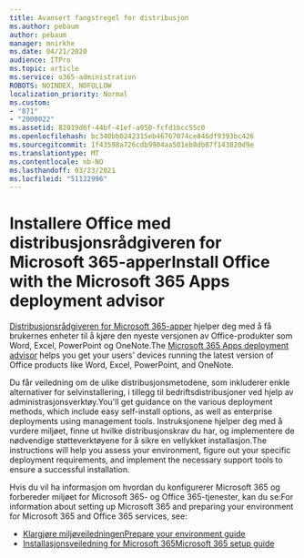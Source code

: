 ```yaml
---
title: Avansert fangstregel for distribusjon
ms.author: pebaum
author: pebaum
manager: mnirkhe
ms.date: 04/21/2020
audience: ITPro
ms.topic: article
ms.service: o365-administration
ROBOTS: NOINDEX, NOFOLLOW
localization_priority: Normal
ms.custom:
- "871"
- "2000022"
ms.assetid: 82019d6f-44bf-41ef-a950-fcfd1bcc55c0
ms.openlocfilehash: bc340bb0242315eb46767074ce846df9393bc426
ms.sourcegitcommit: 1f43598a726cdb9904aa501eb8db87f143020d9e
ms.translationtype: MT
ms.contentlocale: nb-NO
ms.lasthandoff: 03/23/2021
ms.locfileid: "51122996"
---
```

# <a name="install-office-with-the-microsoft-365-apps-deployment-advisor"></a><span data-ttu-id="8d7d2-102">Installere Office med distribusjonsrådgiveren for Microsoft 365-apper</span><span class="sxs-lookup"><span data-stu-id="8d7d2-102">Install Office with the Microsoft 365 Apps deployment advisor</span></span>

<span data-ttu-id="8d7d2-103">[Distribusjonsrådgiveren for Microsoft 365-apper](https://go.microsoft.com/fwlink/?linkid=2145748) hjelper deg med å få brukernes enheter til å kjøre den nyeste versjonen av Office-produkter som Word, Excel, PowerPoint og OneNote.</span><span class="sxs-lookup"><span data-stu-id="8d7d2-103">The [Microsoft 365 Apps deployment advisor](https://go.microsoft.com/fwlink/?linkid=2145748) helps you get your users' devices running the latest version of Office products like Word, Excel, PowerPoint, and OneNote.</span></span>
  
<span data-ttu-id="8d7d2-104">Du får veiledning om de ulike distribusjonsmetodene, som inkluderer enkle alternativer for selvinstallering, i tillegg til bedriftsdistribusjoner ved hjelp av administrasjonsverktøy.</span><span class="sxs-lookup"><span data-stu-id="8d7d2-104">You'll get guidance on the various deployment methods, which include easy self-install options, as well as enterprise deployments using management tools.</span></span> <span data-ttu-id="8d7d2-105">Instruksjonene hjelper deg med å vurdere miljøet, finne ut hvilke distribusjonskrav du har, og implementere de nødvendige støtteverktøyene for å sikre en vellykket installasjon.</span><span class="sxs-lookup"><span data-stu-id="8d7d2-105">The instructions will help you assess your environment, figure out your specific deployment requirements, and implement the necessary support tools to ensure a successful installation.</span></span>
  
<span data-ttu-id="8d7d2-106">Hvis du vil ha informasjon om hvordan du konfigurerer Microsoft 365 og forbereder miljøet for Microsoft 365- og Office 365-tjenester, kan du se:</span><span class="sxs-lookup"><span data-stu-id="8d7d2-106">For information about setting up Microsoft 365 and preparing your environment for Microsoft 365 and Office 365 services, see:</span></span>

- [<span data-ttu-id="8d7d2-107">Klargjøre miljøveiledningen</span><span class="sxs-lookup"><span data-stu-id="8d7d2-107">Prepare your environment guide</span></span>](https://go.microsoft.com/fwlink/?linkid=2005213)
- [<span data-ttu-id="8d7d2-108">Installasjonsveiledning for Microsoft 365</span><span class="sxs-lookup"><span data-stu-id="8d7d2-108">Microsoft 365 setup guide</span></span>](https://go.microsoft.com/fwlink/?linkid=2072646)
